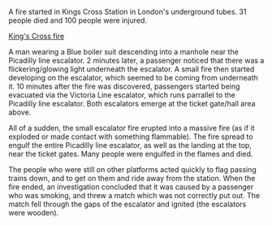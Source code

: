 A fire started in Kings Cross Station in London's underground tubes. 31 people died and 100 people were injured.

[King's Cross fire](https://en.wikipedia.org/wiki/King%27s_Cross_fire)

A man wearing a Blue boiler suit descending into a manhole near the Picadilly line escalator. 2 minutes later, a passenger noticed that there was a flickering/glowing light underneath the escalator. A small fire then started developing on the escalator, which seemed to be coming from underneath it. 10 minutes after the fire was discovered, passengers started being evacuated via the Victoria Line escalator, which runs parrallel to the Picadilly line escalator. Both escalators emerge at the ticket gate/hall area above.

All of a sudden, the small escalator fire erupted into a massive fire (as if it exploded or made contact with something flammable). The fire spread to engulf the entire Picadilly line escalator, as well as the landing at the top, near the ticket gates. Many people were engulfed in the flames and died.

The people who were still on other platforms acted quickly to flag passing trains down, and to get on them and ride away from the station. When the fire ended, an investigation concluded that it was caused by a passenger who was smoking, and threw a match which was not correctly put out. The match fell through the gaps of the escalator and ignited (the escalators were wooden).